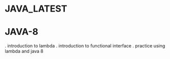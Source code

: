 # JAVA_LATEST

# JAVA-8
. introduction to lambda
. introduction to functional interface
. practice using lambda and java 8


